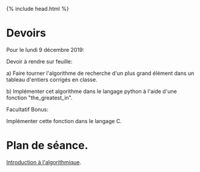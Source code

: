 {% include head.html %}

# Devoirs

Pour le lundi 9 décembre 2019:

Devoir à rendre sur feuille:

a) Faire tourner l'algorithme de recherche d'un plus grand élément dans un tableau d'entiers corrigés en classe.

b) Implémenter cet algorithme dans le langage python à l'aide d'une fonction "the_greatest_in".

Facultatif  Bonus:

Implémenter cette fonction dans le langage C.

<!--Créer une fonction python prend un tableau d'entiers et rend le tableau d'entier constitué des nombres du premiers tableaux élevés au carré.-->

# Plan de séance.

[Introduction à l'algorithmique](https://pixees.fr/informatiquelycee/n_site/nsi_prem_intro_algo.html).

<!--
2. Créer une fonction python qui compte le nombre d'éléments d'une liste.

3. Créer une fonction python qui prend en entrée une liste d'entiers et qui renvoit une liste constituée des doubles des entiers de la liste initiale.

3. Créer une fonction python min qui prend un tableau d'entiers et rend l'indice et la valeur du plus petit élément de ce tableau.

4. Réaliser une fonction python swap qui prend un tableau et deux indices et échange les valeurs du tableau ayant ces deux indices.

5. Réaliser une fonction python qui prend un tableau d'entiers et rend un tableau constitué des mêmes entiers mais dans l'ordre croissant.
-->
